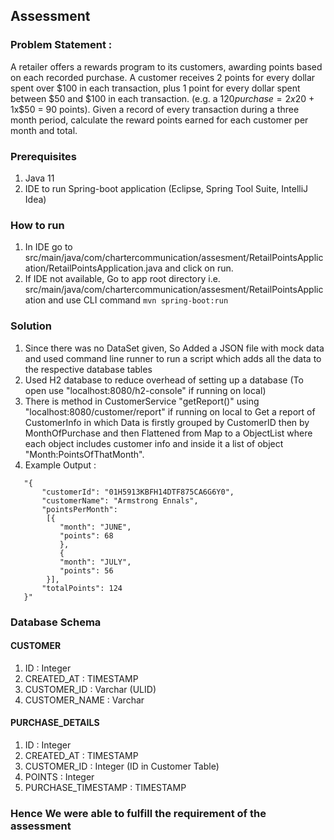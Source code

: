 ## Assessment

### Problem Statement : 
A retailer offers a rewards program to its customers, awarding points based on each recorded purchase. A customer receives 2 points for every dollar spent over $100 in each transaction, plus 1 point for every dollar spent between $50 and $100 in each transaction. (e.g. a $120 purchase = 2x$20 + 1x$50 = 90 points). Given a record of every transaction during a three month period, calculate the reward points earned for each customer per month and total.

### Prerequisites
1. Java 11
2. IDE to run Spring-boot application (Eclipse, Spring Tool Suite, IntelliJ Idea)

### How to run 
1. In IDE go to src/main/java/com/chartercommunication/assesment/RetailPointsApplication/RetailPointsApplication.java and click on run.
2. If IDE not available, Go to app root directory i.e. src/main/java/com/chartercommunication/assesment/RetailPointsApplication and use CLI command ```mvn spring-boot:run```

### Solution
1. Since there was no DataSet given, So Added a JSON file with mock data  and used command line runner to run a script which adds all the data to the respective database tables
2. Used H2 database to reduce overhead of setting up a database (To open use "localhost:8080/h2-console" if running on local)
3. There is method in CustomerService "getReport()" using "localhost:8080/customer/report" if running on local to Get a report of CustomerInfo in which Data is firstly grouped by CustomerID then by MonthOfPurchase and then Flattened from Map to a ObjectList where each object includes customer info and inside it a list of object "Month:PointsOfThatMonth". 
4. Example Output : 
```
   "{
       "customerId": "01H5913KBFH14DTF875CA6G6Y0",
       "customerName": "Armstrong Ennals",
       "pointsPerMonth":    
        [{
           "month": "JUNE",
           "points": 68
           },  
           {
           "month": "JULY",
           "points": 56
        }],
       "totalPoints": 124
   }"
   ```

### Database Schema
#### CUSTOMER
1. ID : Integer
2. CREATED_AT : TIMESTAMP
3. CUSTOMER_ID : Varchar (ULID)
4. CUSTOMER_NAME : Varchar

#### PURCHASE_DETAILS
1. ID : Integer
2. CREATED_AT : TIMESTAMP
3. CUSTOMER_ID : Integer (ID in Customer Table)
4. POINTS : Integer
5. PURCHASE_TIMESTAMP : TIMESTAMP

### Hence We were able to fulfill the requirement of the assessment